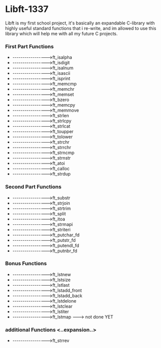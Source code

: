 # Libft-1337
Libft is my first school project, it's basically an expandable C-library with highly useful standard functions that i re-write, and im allowed to use this library which will help me with all my future C projects.

### First Part Functions
- ----------------->ft_isalpha
- ----------------->ft_isdigit
- ----------------->ft_isalnum
- ----------------->ft_isascii
- ----------------->ft_isprint
- ----------------->ft_memcmp
- ----------------->ft_memchr
- ----------------->ft_memset
- ----------------->ft_bzero
- ----------------->ft_memcpy
- ----------------->ft_memmove
- ----------------->ft_strlen
- ----------------->ft_strlcpy
- ----------------->ft_strlcat
- ----------------->ft_toupper
- ----------------->ft_tolower
- ----------------->ft_strchr
- ----------------->ft_strrchr
- ----------------->ft_strncmp
- ----------------->ft_strnstr
- ----------------->ft_atoi
- ----------------->ft_calloc
- ----------------->ft_strdup
### Second Part Functions
- ----------------->ft_substr
- ----------------->ft_strjoin
- ----------------->ft_strtrim
- ----------------->ft_split
- ----------------->ft_itoa
- ----------------->ft_strmapi
- ----------------->ft_striteri
- ----------------->ft_putchar_fd
- ----------------->ft_putstr_fd
- ----------------->ft_putendl_fd
- ----------------->ft_putnbr_fd
### Bonus Functions
- ----------------->ft_lstnew
- ----------------->ft_lstsize
- ----------------->ft_lstlast
- ----------------->ft_lstadd_front
- ----------------->ft_lstadd_back
- ----------------->ft_lstdelone
- ----------------->ft_lstclear
- ----------------->ft_lstiter
- ----------------->ft_lstmap ---> not done YET
### additional Functions <..expansion..>
- ----------------->ft_strrev